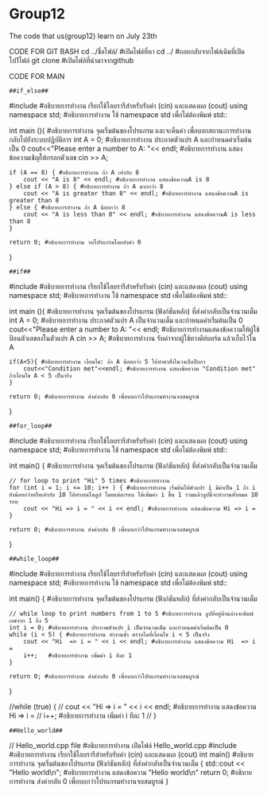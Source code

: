 # Group12

  The  code that us(group12) learn on July 23th

CODE FOR GIT BASH
cd ../ชื่อไฟล์/ #เปิดไฟล์ที่หา
cd ../ #ถอยกลับจากไฟล์เดิมที่เปิดไป1ไฟล์
git clone #เปิดไฟล์ที่นำมาจากgithub



  CODE FOR MAIN

    ##if_else##
#include<iostream> #อธิบายการทำงาน เรียกใช้ไลบรารีสำหรับรับค่า (cin) และแสดงผล (cout)
using namespace std; #อธิบายการทำงาน ใช้ namespace std เพื่อไม่ต้องพิมพ์ std::

int main (){ #อธิบายการทำงาน จุดเริ่มต้นของโปรแกรม และจะคืนค่า เพื่อบอกสถานะการทำงานกลับไปยังระบบปฏิบัติการ
    int A = 0; #อธิบายการทำงาน ประกาศตัวแปร A และกำหนดค่าเริ่มต้นเป็น 0
    cout<<"Please enter a number to A: "<< endl; #อธิบายการทำงาน แสดงข้อความเชิญให้กรอกตัวเลข
    cin >> A;

    if (A == 8) { #อธิบายการทำงาน ถ้า A เท่ากับ 8
        cout << "A is 8" << endl; #อธิบายการทำงาน แสดงข้อความA is 8
    } else if (A > 8) { #อธิบายการทำงาน ถ้า A มากกว่า 8
        cout << "A is greater than 8" << endl; #อธิบายการทำงาน แสดงข้อความA is greater than 8
    } else { #อธิบายการทำงาน ถ้า A น้อยกว่า 8
        cout << "A is less than 8" << endl; #อธิบายการทำงาน แสดงข้อความA is less than 8
    }

    return 0; #อธิบายการทำงาน จบโปรแกรมโดยส่งค่า 0
   
}

    ##if##
#include<iostream> #อธิบายการทำงาน เรียกใช้ไลบรารีสำหรับรับค่า (cin) และแสดงผล (cout)
using namespace std; #อธิบายการทำงาน ใช้ namespace std เพื่อไม่ต้องพิมพ์ std::

int main (){ #อธิบายการทำงาน จุดเริ่มต้นของโปรแกรม (ฟังก์ชันหลัก) ที่ส่งค่ากลับเป็นจำนวนเต็ม
    int A = 0; #อธิบายการทำงาน ประกาศตัวแปร A เป็นจำนวนเต็ม และกำหนดค่าเริ่มต้นเป็น 0
    cout<<"Please enter a number to A: "<< endl; #อธิบายการทำงานแสดงข้อความให้ผู้ใช้ป้อนตัวเลขลงในตัวแปร A
    cin >> A; #อธิบายการทำงาน รับค่าจากผู้ใช้ทางคีย์บอร์ด แล้วเก็บไว้ใน A

    if(A<5){ #อธิบายการทำงาน เงื่อนไข: ถ้า A น้อยกว่า 5 ให้ทำคำสั่งในวงเล็บปีกกา
        cout<<"Condition met"<<endl; #อธิบายการทำงาน แสดงข้อความ "Condition met" ถ้าเงื่อนไข A < 5 เป็นจริง
    }
    
    return 0; #อธิบายการทำงาน ส่งค่ากลับ 0 เพื่อบอกว่าโปรแกรมทำงานจบสมบูรณ์
}

    ##for_loop## 
#include <iostream> #อธิบายการทำงาน เรียกใช้ไลบรารีสำหรับรับค่า (cin) และแสดงผล (cout)
using namespace std; #อธิบายการทำงาน ใช้ namespace std เพื่อไม่ต้องพิมพ์ std::

int main() { #อธิบายการทำงาน จุดเริ่มต้นของโปรแกรม (ฟังก์ชันหลัก) ที่ส่งค่ากลับเป็นจำนวนเต็ม

  	// for loop to print "Hi" 5 times #อธิบายการทำงาน
    for (int i = 1; i <= 10; i++ ) { #อธิบายการทำงาน เริ่มต้นให้ตัวแปร i มีค่าเป็น 1 ถ้า i ยังน้อยกว่าหรือเท่ากับ 10 ให้ทำงานในลูป โดยแต่ละรอบ ให้เพิ่มค่า i ขึ้น 1 รวมแล้วลูปนี้จะทำงานทั้งหมด 10 รอบ
        cout << "Hi => i = " << i << endl; #อธิบายการทำงาน แสดงข้อความ Hi => i = 
    }
  
    return 0; #อธิบายการทำงาน ส่งค่ากลับ 0 เพื่อบอกว่าโปรแกรมทำงานจบสมบูรณ์
}

    ##while_loop##
#include <iostream> #อธิบายการทำงาน เรียกใช้ไลบรารีสำหรับรับค่า (cin) และแสดงผล (cout)
using namespace std; #อธิบายการทำงาน ใช้ namespace std เพื่อไม่ต้องพิมพ์ std::

int main() { #อธิบายการทำงาน จุดเริ่มต้นของโปรแกรม (ฟังก์ชันหลัก) ที่ส่งค่ากลับเป็นจำนวนเต็ม
  
  	// while loop to print numbers from 1 to 5 #อธิบายการทำงาน ลูปที่อยู่ด้านล่างจะพิมพ์เลขจาก 1 ถึง 5
    int i = 0; #อธิบายการทำงาน ประกาศตัวแปร i เป็นจำนวนเต็ม และกำหนดค่าเริ่มต้นเป็น 0
    while (i < 5) { #อธิบายการทำงาน ทำงานซ้ำ ตราบใดที่เงื่อนไข i < 5 เป็นจริง
        cout << "Hi  => i = " << i << endl; #อธิบายการทำงาน แสดงข้อความ Hi  => i = 
        i++;   #อธิบายการทำงาน เพิ่มค่า i ทีละ 1
    }

    return 0; #อธิบายการทำงาน ส่งค่ากลับ 0 เพื่อบอกว่าโปรแกรมทำงานจบสมบูรณ์
}

//while (true) {
//     cout << "Hi  => i = " << i << endl;  #อธิบายการทำงาน แสดงข้อความ Hi  => i = 
//     i++; #อธิบายการทำงาน เพิ่มค่า i ทีละ 1
// }

    ##Hello_world##
// Hello_world.cpp file #อธิบายการทำงาน เปิดไฟล์ Hello_world.cpp
#include <iostream> #อธิบายการทำงาน เรียกใช้ไลบรารีสำหรับรับค่า (cin) และแสดงผล (cout)
int main() #อธิบายการทำงาน จุดเริ่มต้นของโปรแกรม (ฟังก์ชันหลัก) ที่ส่งค่ากลับเป็นจำนวนเต็ม
{
    std::cout << "Hello world\n"; #อธิบายการทำงาน แสดงข้อความ "Hello world\n" 
    return 0; #อธิบายการทำงาน ส่งค่ากลับ 0 เพื่อบอกว่าโปรแกรมทำงานจบสมบูรณ์
}







